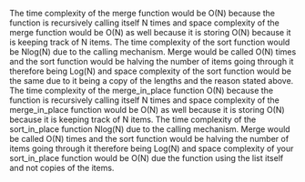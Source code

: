 The time complexity of the merge function would be O(N) because the function is recursively 
calling itself N times
and space complexity of the merge function would be O(N) 
as well because it is storing O(N) because it is keeping track of N items.
 The time complexity of the sort function would be Nlog(N) due to the calling mechanism. Merge would be called O(N) times and the
sort function would be halving the number of items going through it therefore being Log(N) and space complexity of the sort function
would be the same due to it being a copy of the lengths and the reason stated above.
The time complexity of the merge_in_place function O(N) because the function is recursively
calling itself N times and space complexity of the merge_in_place function would be O(N)
as well because it is storing O(N) because it is keeping track of N items.
The time complexity of the sort_in_place function Nlog(N) due to the calling mechanism. Merge would be called O(N) times and the
sort function would be halving the number of items going through it therefore being Log(N) and space complexity of your sort_in_place function
would be O(N) due the function using the list itself and not copies of the items.